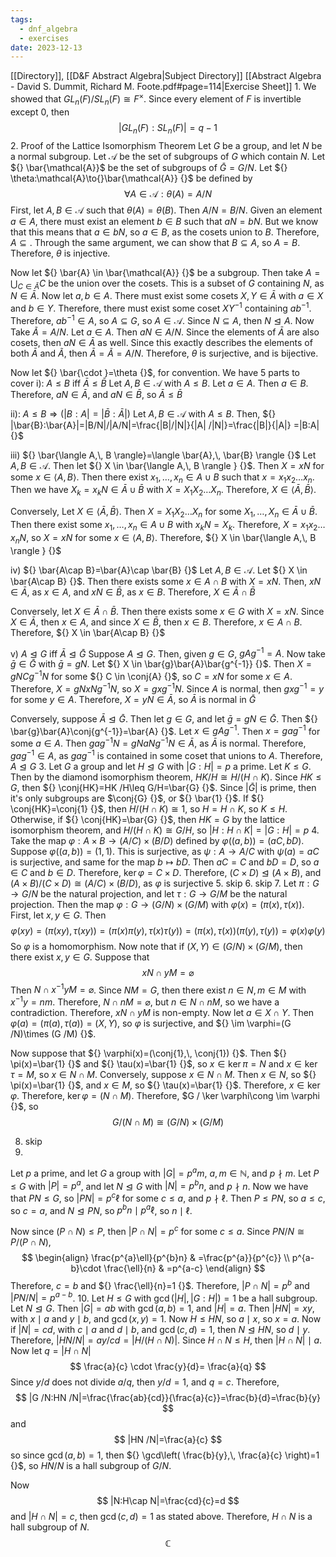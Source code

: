 ```yaml
---
tags:
  - dnf_algebra
  - exercises
date: 2023-12-13
---
```

[[Directory]], [[D&F Abstract Algebra|Subject Directory]]
[[Abstract Algebra - David S. Dummit, Richard M. Foote.pdf#page=114|Exercise Sheet]]
1. 
We showed that ${} GL_{n}(F) / SL_{n} {}(F)\cong F^{\times } {}$. Since every element of $F$ is invertible except $0 {}$, then
$$
|GL_{n}(F): SL_{n}(F)|=q-1
$$
2. Proof of the Lattice Isomorphism Theorem
Let $G {}$ be a group, and let $N {}$ be a normal subgroup. Let ${} \mathcal{A} {}$ be the set of subgroups of $G$ which contain $N$. Let ${} \bar{\mathcal{A}}$ be the set of subgroups of ${} \bar{G}=G /N {}$. Let ${} \theta:\mathcal{A}\to{}\bar{\mathcal{A}} {}$ be defined by 
$$
\forall A \in \mathcal{A}:\theta(A)=A /N
$$
First, let ${} A,\, B \in  \mathcal{A} {}$ such that ${} \theta(A)=\theta(B) {}$. Then ${} A /N = B / N {}$. Given an element ${} a \in A {}$, there must exist an element ${} b \in B {}$ such that ${} aN=bN {}$. But we know that this means that ${} a \in bN {}$, so ${} a \in B {}$, as the cosets union to $B$. Therefore, ${} A\subseteq  {}$. Through the same argument, we can show that ${} B\subseteq A {}$, so ${} A=B {}$. Therefore, $\theta {}$ is injective. 

Now let ${} \bar{A} \in \bar{\mathcal{A}} {}$ be a subgroup. Then take ${} A=\bigcup_{C\in \bar{A}}C  {}$ be the union over the cosets. This is a subset of ${} G {}$ containing $N$, as ${} N \in \bar{A} {}$. Now let ${} a,\, b \in A {}$. There must exist some cosets ${} X,\,Y \in \bar{A} {}$ with ${} a \in X {}$ and ${} b \in Y {}$. Therefore, there must exist some coset $XY^{-1} {}$ containing ${} ab^{-1} {}$. Therefore, ${} ab^{-1} \in A {}$, so ${} A\subseteq G {}$, so ${} A \in \mathcal{A} {}$. Since ${} N \subseteq A {}$, then $N\trianglelefteq A {}$. Now Take ${} \tilde{A}=A/N {}$. Let ${} a \in A {}$. Then ${} aN \in A /N {}$. Since the elements of ${} \bar{A} {}$ are also cosets, then ${} aN \in \bar{A} {}$ as well. Since this exactly describes the elements of both ${} \bar{A}  {}$ and ${} \tilde{A} {}$, then ${} \bar{A}=\tilde{A}=A /N {}$. Therefore, $\theta$ is surjective, and is bijective. 

Now let ${} \bar{\cdot }=\theta {}$, for convention. We have 5 parts to cover
i): $A\leq B {}$ iff ${} \bar{A}\leq  \bar{B} {}$
Let ${} A,\, B \in \mathcal{A} {}$ with $A\leq B$. Let ${} a \in A {}$. Then ${} a \in B {}$. Therefore, ${} aN \in \bar{A} {}$, and ${} aN \in \bar{B} {}$, so ${} \bar{A}\leq \bar{B} {}$

ii): ${} A\leq B\Rightarrow \left(|B:A|=|\bar{B}:\bar{A}|\right) {}$
Let ${} A,\, B \in \mathcal{A} {}$ with $A\leq B$. Then, ${} |\bar{B}:\bar{A}|=|B/N|/|A/N|=\frac{|B|/|N|}{|A| /|N|}=\frac{|B|}{|A|} =|B:A| {}$

iii) ${} \bar{\langle A,\, B \rangle}=\langle \bar{A},\, \bar{B} \rangle  {}$
Let ${} A,\, B \in \mathcal{A} {}$. Then let ${} X \in \bar{\langle A,\, B \rangle } {}$. Then ${} X=xN {}$ for some ${} x \in \langle A,\, B \rangle  {}$. Then there exist ${} x_{1},\,\dots,\,x_{n}\in A\cup B {}$ such that ${} x=x_{1} x_{2}\dots x_{n} {}$. Then we have ${} X_{k}=x_{k}N\in \bar{A}\cup \bar{B} {}$ with ${} X=X_{1}X_{2} \dots X_{n} {}$. Therefore, ${} X \in \langle \bar{A},\, \bar{B} \rangle  {}$. 

Conversely, Let ${} X \in \langle \bar{A},\, \bar{B} \rangle  {}$. Then ${} X=X_{1}X_{2} \dots X_{n} {}$ for some ${} X_{1},\,\dots,\,X_{n} \in \bar{A}\cup \bar{B} {}$. Then there exist some ${} x_{1},\,\dots,\,x_{n} \in A\cup B {}$ with ${} x_{k}N=X_{k} {}$. Therefore, ${} X=x_{1} x_{2}\dots x_{n} N {}$, so ${} X=xN {}$ for some ${} x \in \langle A,\, B \rangle  {}$. Therefore, ${} X \in \bar{\langle A,\, B \rangle } {}$

iv) ${} \bar{A\cap B}=\bar{A}\cap \bar{B} {}$
Let ${} A,\, B \in \mathcal{A} {}$. Let ${} X \in \bar{A\cap B} {}$. Then there exists some ${} x \in A\cap B {}$ with ${} X=xN {}$. Then, ${} xN \in \bar{A} {}$, as ${} x \in A {}$, and ${} xN \in \bar{B} {}$, as ${} x \in B {}$. Therefore, ${} X \in \bar{A} \cap \bar{B} {}$

Conversely, let ${} X \in \bar{A}\cap \bar{B} {}$. Then there exists some ${} x \in G {}$ with ${} X=xN {}$. Since ${} X \in \bar{A} {}$, then ${} x \in A {}$, and since ${} X \in \bar{B} {}$, then ${} x \in B {}$. Therefore, ${} x \in A\cap B {}$. Therefore, ${} X \in \bar{A\cap B} {}$

v) $A\trianglelefteq G$ iff ${} \bar{A}\trianglelefteq \bar{G} {}$
Suppose $A\trianglelefteq G {}$. Then, given ${} g \in G$, ${} gAg^{-1}=A {}$. Now take ${} \bar{g} \in \bar{G} {}$ with ${} \bar{g}=gN {}$. Let ${} X \in \bar{g}\bar{A}\bar{g^{-1}} {}$. Then ${} X=gNCg^{-1}N {}$ for some ${} C \in \conj{A} {}$, so ${} C=xN {}$ for some ${} x \in A {}$. Therefore, ${} X=gNxNg^{-1}N {}$, so ${} X=gxg^{-1}N {}$. Since $A$ is normal, then ${} gxg^{-1}=y {}$ for some ${} y \in A {}$. Therefore, ${} X=yN\in \bar{A} {}$, so ${} \bar{A} {}$ is normal in ${} \bar{G} {}$

Conversely, suppose ${} \bar{A}\trianglelefteq \bar{G} {}$. Then let ${} g \in G {}$, and let ${} \bar{g}=gN\in \bar{G} {}$. Then ${} \bar{g}\bar{A}\conj{g^{-1}}=\bar{A} {}$. Let ${} x \in gAg^{-1} {}$. Then ${} x=gag^{-1} {}$ for some ${} a \in A {}$. Then ${} gag^{-1}N=gNaNg^{-1}N\in \bar{A} {}$, as ${} \bar{A} {}$ is normal. Therefore, ${} gag^{-1}\in A {}$, as ${} gag^{-1} {}$ is contained in some coset that unions to ${} A {}$. Therefore, $A\trianglelefteq G$
3. 
Let $G$ a group and let $H\trianglelefteq G$ with ${} |G:H|=p {}$ a prime. Let $K\leq G$. Then by the diamond isomorphism theorem, ${} HK /H\cong H/(H\cap K) {}$. Since $HK\leq G$, then ${} \conj{HK}=HK /H\leq G/H=\bar{G} {}$. Since ${} |\bar{G}| {}$ is prime, then it's only subgroups are $\conj{G} {}$, or ${} \bar{1} {}$. If ${} \conj{HK}=\conj{1} {}$, then ${} H /(H\cap K)\cong 1 {}$, so ${} H= H\cap K {}$, so ${} K\leq H {}$. Otherwise, if ${} \conj{HK}=\bar{G} {}$, then $HK=G {}$ by the lattice isomorphism theorem, and ${} H /(H\cap K)\cong G /H {}$, so ${} |H:H\cap K|=|G:H|=p {}$
4. 
Take the map ${} \varphi:A\times B\to{}(A/C)\times (B /D) {}$ defined by ${} \varphi((a,\, b))=(aC,\, bD) {}$. Suppose ${} \varphi((a,\, b))=(1,\, 1) {}$. This is surjective, as ${} \psi:A\to{}A /C {}$ with ${} \psi(a)=aC {}$ is surjective, and same for the map $b\mapsto bD {}$. Then ${} aC=C {}$ and $bD=D {}$, so ${} a \in C {}$ and ${} b \in D {}$. Therefore, ${} \ker \varphi=C\times D {}$. Therefore, ${} (C\times D)\trianglelefteq(A\times B) {}$, and ${} (A\times B)/(C\times D)\cong (A /C) \times (B /D) {}$, as $\varphi {}$ is surjective
5. skip
6. skip
7. 
Let ${} \pi:G\to{}G /N {}$ be the natural projection, and let ${} \tau:G\to{}G /M {}$ be the natural projection. Then the map ${} \varphi:G\to{}(G /N) \times  (G / M) {}$ with ${} \varphi(x)=(\pi(x),\, \tau(x)) {}$. First, let ${} x,\, y \in G {}$. Then 
$$
\varphi(xy)=(\pi(xy),\, \tau(xy))=(\pi(x)\pi(y),\, \tau(x)\tau(y))=(\pi(x),\, \tau(x))(\pi(y),\, \tau(y))=\varphi(x)\varphi(y)
$$
So $\varphi$ is a homomorphism. Now note that if ${} (X,\, Y) \in (G/N)\times (G /M) {}$, then there exist ${} x,\, y \in G {}$. Suppose that
$$
xN\cap yM=\varnothing
$$
Then ${} N\cap x^{-1}yM=\varnothing {}$. Since $NM=G {}$, then there exist ${} n \in N,\, m \in  M {}$ with ${} x^{-1}y=nm {}$. Therefore, ${} N\cap nM=\varnothing {}$, but ${} n \in N\cap nM {}$, so we have a contradiction. Therefore, ${} xN\cap yM {}$ is non-empty. Now let ${} a \in X \cap Y {}$. Then ${} \varphi(a)=(\pi(a),\, \tau(a))=(X,\, Y) {}$, so $\varphi {}$ is surjective, and ${} \im \varphi=(G /N)\times (G /M) {}$.

Now suppose that ${} \varphi(x)=(\conj{1},\, \conj{1}) {}$. Then ${} \pi(x)=\bar{1} {}$ and ${} \tau(x)=\bar{1} {}$, so ${} x \in \ker \pi=N {}$ and ${} x \in \ker \tau=M {}$, so ${} x \in N\cap M {}$. Conversely, suppose ${} x \in N\cap M {}$. Then ${} x \in N {}$, so ${} \pi(x)=\bar{1} {}$, and ${} x \in M {}$, so ${} \tau(x)=\bar{1} {}$. Therefore, ${} x \in \ker \varphi {}$. Therefore, ${} \ker \varphi=(N\cap M) {}$. Therefore, $G / \ker \varphi\cong \im \varphi {}$, so
$$
G / (N\cap M)\cong (G /N) \times  (G /M)
$$

8. skip
9. 
Let $p$ a prime, and let ${} G {}$ a group with ${} |G|=p^{a}m {}$, ${} a,\, m \in \mathbb{N} {}$, and ${} p\nmid m {}$. Let $P\leq G$ with ${} |P|=p^{a} {}$, and let $N\trianglelefteq G$ with ${} |N|=p^{b}n {}$, and ${} p \nmid n {}$. Now we have that $PN\leq G$, so ${} |PN|=p^{c}\ell {}$ for some $c\leq a$, and ${} p\nmid\ell {}$. Then ${} P\leq PN {}$, so $a\leq c {}$, so ${} c=a {}$, and ${} N\trianglelefteq PN {}$, so ${} p^{b}n\mid p^{a}\ell {}$, so ${} n \mid \ell {}$. 

Now since ${} (P\cap N)\leq P {}$, then ${} |P\cap N|=p^{c} {}$ for some $c\leq a {}$. Since ${} PN /N \cong P / (P \cap N) {}$,  
$$
\begin{align}
 \frac{p^{a}\ell}{p^{b}n} & =\frac{p^{a}}{p^{c}}   \\
	p^{a-b}\cdot \frac{\ell}{n} & =p^{a-c}
 \end{align}
$$
Therefore, ${} c=b {}$ and ${} \frac{\ell}{n}=1 {}$. Therefore, ${} |P\cap N|=p^{b} {}$ and ${} |PN /N|=p^{a-b} {}$.
10. 
Let $H\leq G$ with ${} \gcd(|H|,\, |G:H|)=1 {}$ be a hall subgroup. Let ${} N\trianglelefteq G$. Then ${} |G|=ab {}$ with ${} \gcd(a,\, b)=1 {}$, and ${} |H|=a {}$. Then ${} |HN|=xy {}$, with $x\mid a$ and $y\mid b$, and ${} \gcd(x,\, y)=1 {}$. Now $H\leq HN$, so $a \mid x {}$, so ${} x=a {}$. Now if ${} |N|=cd {}$, with $c\mid a$ and $d\mid b$, and ${} \gcd(c,\, d)=1 {}$, then $N\trianglelefteq HN$, so $d \mid y {}$. Therefore, ${} |HN /N|=ay /cd=|H /(H\cap N)| {}$. Since ${}  H\cap N\leq H {}$, then ${} |H\cap N| \mid a {}$. Now let ${} q=|H\cap N| {}$
$$
\frac{a}{c} \cdot \frac{y}{d}= \frac{a}{q}
$$
Since $y/d {}$ does not divide ${} a /q {}$, then ${} y /d=1 {}$, and ${} q=c {}$. Therefore, 
$$
|G /N:HN /N|=\frac{\frac{ab}{cd}}{\frac{a}{c}}=\frac{b}{d}=\frac{b}{y} 
$$
and
$$
|HN /N|=\frac{a}{c}
$$
so since ${} \gcd(a,\, b)=1 {}$, then ${} \gcd\left( \frac{b}{y},\, \frac{a}{c} \right)=1 {}$, so ${} HN /N {}$ is a hall subgroup of ${} G /N {}$.

Now 
$$
|N:H\cap N|=\frac{cd}{c}=d 
$$
and ${} |H\cap N|=c {}$, then ${} \gcd(c,\, d)=1 {}$ as stated above. Therefore, ${} H\cap N {}$ is a hall subgroup of $N$.
$$
\mathbb{C}
$$